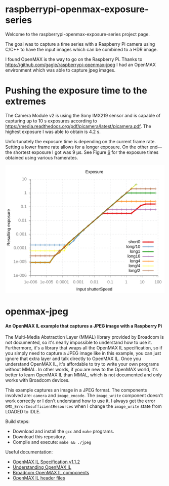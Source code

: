 raspberrypi-openmax-exposure-series
===================================

Welcome to the raspberrypi-openmax-exposure-series project page.

The goal was to capture a time series with a Raspberry Pi camera using C/C++ to have the input images which can be combined to a HDR image.

I found OpenMAX is the way to go on the Raspberry Pi. Thanks to <https://github.com/gagle/raspberrypi-openmax-jpeg> I had an OpenMAX environment which was able to capture jpeg images.


# Pushing the exposure time to the extremes

The Camera Module v2 is using the Sony IMX219 sensor and is capable of capturing up to 10 s exposures according to <https://media.readthedocs.org/pdf/picamera/latest/picamera.pdf>. The highest exposure I was able to obtain is 4.2 s.

Unfortunately the exposure time is depending on the current frame rate. Setting a lower frame rate allows for a longer exposure. On the other end&#x2014;the shortest exposure I got was 9 µs. See Figure [6](#org50a0ee1) for the exposure times obtained using various framerates.

![img](exposure.svg "Exposure time obtained using different frame rate settings.")

# openmax-jpeg

#### An OpenMAX IL example that captures a JPEG image with a Raspberry Pi ####

The Multi-Media Abstraction Layer (MMAL) library provided by Broadcom is not documented, so it's nearly impossible to understand how to use it. Furthermore, it's a library that wraps all the OpenMAX IL specification, so if you simply need to capture a JPEG image like in this example, you can just ignore that extra layer and talk directly to OpenMAX IL. Once you understand OpenMAX IL, it's affordable to try to write your own programs without MMAL. In other words, if you are new to the OpenMAX world, it's better to learn OpenMAX IL than MMAL, which is not documented and only works with Broadcom devices.

This example captures an image in a JPEG format. The components involved are: `camera` and `image_encode`. The `image_write` component doesn't work correctly or I don't understand how to use it. I always get the error `OMX_ErrorInsufficientResources` when I change the `image_write` state from LOADED to IDLE.

Build steps:

- Download and install the `gcc` and `make` programs.
- Download this repository.
- Compile and execute: `make && ./jpeg`

Useful documentation:

- [OpenMAX IL Specification v1.1.2](https://www.khronos.org/registry/omxil/specs/OpenMAX_IL_1_1_2_Specification.pdf)
- [Understanding OpenMAX IL](http://www.slideshare.net/pchethan/understanding-open-max-il-18376762)
- [Broadcom OpenMAX IL components](https://github.com/raspberrypi/firmware/tree/master/documentation/ilcomponents)
- [OpenMAX IL header files](https://github.com/raspberrypi/firmware/tree/master/opt/vc/include/IL)
